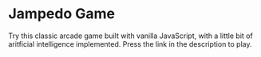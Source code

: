 # Jampedo Game
Try this classic arcade game built with vanilla JavaScript, with a little bit of aritficial intelligence implemented. Press the link in the description to play.


